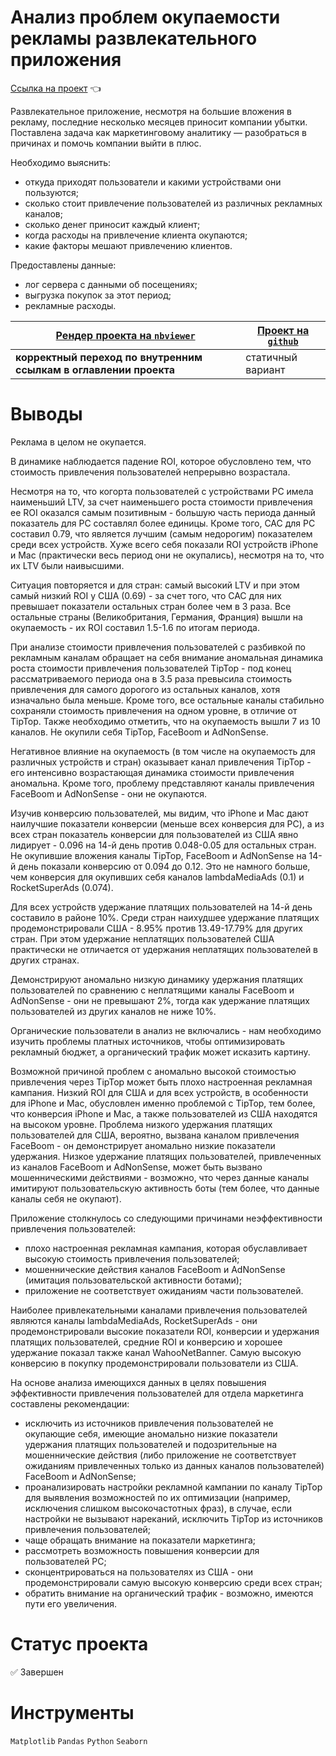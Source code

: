 # Анализ проблем окупаемости рекламы развлекательного приложения

[Ссылка на проект](https://nbviewer.org/github/anapon-DA/projects/blob/main/Identifying%20Marketing%20ROI%20Problems/identifying-marketing-ROI-problems.ipynb) :point_left:

Развлекательное приложение, несмотря на большие вложения в рекламу, последние несколько месяцев приносит компании убытки. Поставлена задача как маркетинговому аналитику — разобраться в причинах и помочь компании выйти в плюс.

Необходимо выяснить:
- откуда приходят пользователи и какими устройствами они пользуются;
- сколько стоит привлечение пользователей из различных рекламных каналов;
- сколько денег приносит каждый клиент;
- когда расходы на привлечение клиента окупаются;
- какие факторы мешают привлечению клиентов.

Предоставлены данные:
- лог сервера с данными об посещениях;
- выгрузка покупок за этот период;
- рекламные расходы.

| [Рендер проекта на `nbviewer`](https://nbviewer.org/github/anapon-DA/projects/blob/main/Identifying%20Marketing%20ROI%20Problems/identifying-marketing-ROI-problems.ipynb) | [Проект на `github`](https://github.com/anapon-DA/projects/blob/main/Identifying%20Marketing%20ROI%20Problems/identifying-marketing-ROI-problems.ipynb) |
| --- | --- |
| **корректный переход по внутренним ссылкам в оглавлении проекта** | статичный вариант |

# Выводы

Реклама в целом не окупается.

В динамике наблюдается падение ROI, которое обусловлено тем, что стоимость привлечения пользователей непрерывно возрастала.

Несмотря на то, что когорта пользователей с устройствами PC имела наименьший LTV, за счет наименьшего роста стоимости привлечения ее ROI оказался самым позитивным - большую часть периода данный показатель для PC составлял более единицы. Кроме того, CAC для PC составил 0.79, что является лучшим (самым недорогим) показателем среди всех устройств. Хуже всего себя показали ROI устройств iPhone и Mac (практически весь период они не окупались), несмотря на то, что их LTV были наивысшими.

Ситуация повторяется и для стран: самый высокий LTV и при этом самый низкий ROI у США (0.69) - за счет того, что CAC для них превышает показатели остальных стран более чем в 3 раза. Все остальные страны (Великобритания, Германия, Франция) вышли на окупаемость - их ROI составил 1.5-1.6 по итогам периода.

При анализе стоимости привлечения пользователей с разбивкой по рекламным каналам обращает на себя внимание аномальная динамика роста стоимости привлечения пользователей TipTop - под конец рассматриваемого периода она в 3.5 раза превысила стоимость привлечения для самого дорогого из остальных каналов, хотя изначально была меньше. Кроме того, все остальные каналы стабильно сохраняли стоимость привлечения на одном уровне, в отличие от TipTop. Также необходимо отметить, что на окупаемость вышли 7 из 10 каналов. Не окупили себя TipTop, FaceBoom и AdNonSense.

Негативное влияние на окупаемость (в том числе на окупаемость для различных устройств и стран) оказывает канал привлечения TipTop - его интенсивно возрастающая динамика стоимости привлечения аномальна. Кроме того, проблему представляют каналы привлечения FaceBoom и AdNonSense - они не окупаются.

Изучив конверсию пользователей, мы видим, что iPhone и Mac дают наилучшие показатели конверсии (меньше всех конверсия для PC), а из всех стран показатель конверсии для пользователей из США явно лидирует - 0.096 на 14-й день против 0.048-0.05 для остальных стран. Не окупившие вложения каналы TipTop, FaceBoom и AdNonSense на 14-й день показали конверсию от 0.094 до 0.12. Это не намного больше, чем конверсия для окупивших себя каналов lambdaMediaAds (0.1) и RocketSuperAds (0.074).

Для всех устройств удержание платящих пользователей на 14-й день составило в районе 10%. Среди стран наихудшее удержание платящих продемонстрировали США - 8.95% против 13.49-17.79% для других стран. При этом удержание неплатящих пользователей США практически не отличается от удержания неплатящих пользователей в других странах.

Демонстрируют аномально низкую динамику удержания платящих пользователей по сравнению с неплатящими каналы FaceBoom и AdNonSense - они не превышают 2%, тогда как удержание платящих пользователей из других каналов не ниже 10%.

Органические пользователи в анализ не включались - нам необходимо изучить проблемы платных источников, чтобы оптимизировать рекламный бюджет, а органический трафик может исказить картину.

Возможной причиной проблем с аномально высокой стоимостью привлечения через TipTop может быть плохо настроенная рекламная кампания. Низкий ROI для США и для всех устройств, в особенности для iPhone и Mac, обусловлен именно проблемой с TipTop, тем более, что конверсия iPhone и Mac, а также пользователей из США находятся на высоком уровне. Проблема низкого удержания платящих пользователей для США, вероятно, вызвана каналом привлечения FaceBoom - он демонстрирует аномально низкие показатели удержания. Низкое удержание платящих пользователей, привлеченных из каналов FaceBoom и AdNonSense, может быть вызвано мошенническими действиями - возможно, что через данные каналы имитируют пользовательскую активность боты (тем более, что данные каналы себя не окупают).

Приложение столкнулось со следующими причинами неэффективности привлечения пользователей:

- плохо настроенная рекламная кампания, которая обуславливает высокую стоимость привлечения пользователей;
- мошеннические действия каналов FaceBoom и AdNonSense (имитация пользовательской активности ботами);
- приложение не соответствует ожиданиям части пользователей.

Наиболее привлекательными каналами привлечения пользователей являются каналы lambdaMediaAds, RocketSuperAds - они продемонстрировали высокие показатели ROI, конверсии и удержания платящих пользователей, средние ROI и конверсию и хорошее удержание показал также канал WahooNetBanner. Самую высокую конверсию в покупку продемонстрировали пользователи из США.

На основе анализа имеющихся данных в целях повышения эффективности привлечения пользователей для отдела маркетинга составлены рекомендации:

- исключить из источников привлечения пользователей не окупающие себя, имеющие аномально низкие показатели удержания платящих пользователей и подозрительные на мошеннические действия (либо приложение не соответствует ожиданиям привлеченных только из данных каналов пользователей) FaceBoom и AdNonSense;
- проанализировать настройки рекламной кампании по каналу TipTop для выявления возможностей по их оптимизации (например, исключения слишком высокочастотных фраз), в случае, если настройки не вызывают нареканий, исключить TipTop из источников привлечения пользователей;
- чаще обращать внимание на показатели маркетинга;
- рассмотреть возможность повышения конверсии для пользователей PC;
- сконцентрироваться на пользователях из США - они продемонстрировали самую высокую конверсию среди всех стран;
- обратить внимание на органический трафик - возможно, имеются пути его увеличения.

# Статус проекта

:white_check_mark: Завершен

# Инструменты

`Matplotlib`
`Pandas`
`Python`
`Seaborn`
